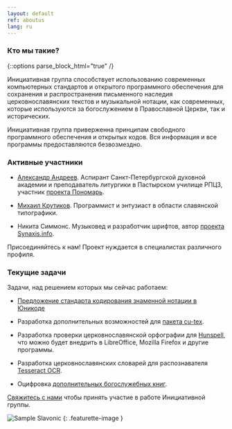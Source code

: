 ```yaml
---
layout: default
ref: aboutus
lang: ru
---
```

### Кто мы такие?

{::options parse_block_html="true" /}
<div class="row"><div class="col-md-9">

Инициативная группа способствует использованию современных компьютерных 
стандартов и открытого программного обеспечения для сохранения и распространения
письменного наследия церковнославянских текстов и музыкальной нотации,
как современных, которые используются за богослужением в 
Православной Церкви, так и исторических.

Инициативная группа приверженна принципам свободного программного обеспечения и открытых кодов. 
Вся информация и все программы предоставляются безвозмездно.

### Активные участники

* [Александр Андреев](https://orthodoxtheologicalschool.academia.edu/AleksandrAndreev).
  Аспирант Санкт-Петербургской духовной академии и преподаватель литургики в
  Пастырском училище РПЦЗ, участник [проекта Пономарь](https://www.ponomar.net/).

* [Михаил Крутиков](https://github.com/pgmmpk). Программист и энтузиаст в области славянской
  типографики.

* Никита Симмонс. Музыковед и разработчик шрифтов,
  автор [проекта Synaxis.info](http://www.synaxis.info/).

Присоединяйтесь к нам! Проект нуждается в специалистах различного профиля.

### Текущие задачи

Задачи, над решением которых мы сейчас работаем:

* [Предложение стандарта кодирования знаменной нотации в Юникоде](music.html)

* Разработка дополнительных возможностей для [пакета cu-tex](https://github.com/slavonic/cu-tex).

* Разработка проверки церковнославянской орфографии для [Hunspell](https://hunspell.github.io/),
что можно будет внедрить в LibreOffice, Mozilla Firefox и другие программы.

* Разработка церковнославянских словарей для распознавателя
[Tesseract OCR](https://github.com/tesseract-ocr/tesseract). 

* Оцифровка [дополнительных богослужебных книг](http://minei.ru/minea/advanced).

[Свяжитесь с нами](https://www.ponomar.net/mailman/listinfo/sci-users_ponomar.net)
чтобы принять участие в работе Инициативной группы.

</div><div class="col-md-3 hidden-sm-down">

![Sample Slavonic](https://www.ponomar.net/images/sample_page.png)
{: .featurette-image }

</div></div>
